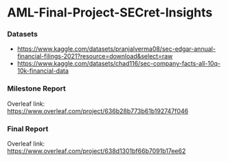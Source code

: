 # AML-Final-Project-SECret-Insights

### Datasets
* https://www.kaggle.com/datasets/pranjalverma08/sec-edgar-annual-financial-filings-2021?resource=download&select=raw
* https://www.kaggle.com/datasets/chad116/sec-company-facts-all-10q-10k-financial-data

### Milestone Report
Overleaf link: https://www.overleaf.com/project/636b28b773b61b192747f046

### Final Report
Overleaf link: https://www.overleaf.com/project/638d1301bf66b7091b17ee62
